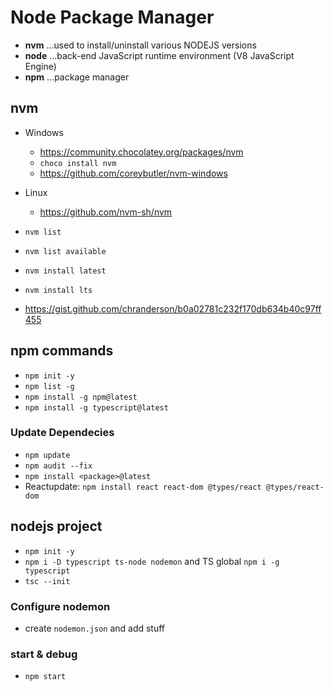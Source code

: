# Node Package Manager

- **nvm** ...used to install/uninstall various NODEJS versions
- **node** ...back-end JavaScript runtime environment (V8 JavaScript Engine)
- **npm** ...package manager

## nvm

- Windows
  - <https://community.chocolatey.org/packages/nvm>
  - `choco install nvm`
  - <https://github.com/coreybutler/nvm-windows>

- Linux
  - <https://github.com/nvm-sh/nvm>

- `nvm list`
- `nvm list available`
- `nvm install latest`
- `nvm install lts`
- <https://gist.github.com/chranderson/b0a02781c232f170db634b40c97ff455>

## npm commands

- `npm init -y`
- `npm list -g`
- `npm install -g npm@latest`
- `npm install -g typescript@latest`

### Update Dependecies

- `npm update`
- `npm audit --fix`
- `npm install <package>@latest`
- Reactupdate: `npm install react react-dom @types/react @types/react-dom`

## nodejs project

- `npm init -y`
- `npm i -D typescript ts-node nodemon` and TS global `npm i -g typescript`
- `tsc --init`

### Configure nodemon

- create `nodemon.json` and add stuff

### start & debug

- `npm start`
